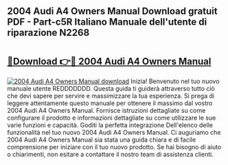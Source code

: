 ## 2004 Audi A4 Owners Manual Download gratuit PDF - Part-c5R Italiano Manuale dell'utente di riparazione N2268

# <h2><a href="http://dfea089.blite.top/?on=2004+Audi+A4+Owners+Manual">🔗Download 👉🔴 2004 Audi A4 Owners Manual</a></h2>

[![2004 Audi A4 Owners Manual download](https://i.imgur.com/lujVjoI.png)](http://dfea089.blite.top/?on=2004+Audi+A4+Owners+Manual)
Inizia! Benvenuto nel tuo nuovo manuale utente REDDDDDDD. Questa guida ti guiderà attraverso tutto ciò che devi sapere per servire e massimizzare la tua esperienza. Si prega di leggere attentamente questo manuale per ottenere il massimo dal vostro 2004 Audi A4 Owners Manual. Fornisce istruzioni dettagliate su come configurare il prodotto e informazioni dettagliate su come utilizzare le sue varie funzioni e capacità. Goditi la perfetta integrazione Dell'elenco delle funzionalità nel tuo nuovo 2004 Audi A4 Owners Manual. Ci auguriamo che 2004 Audi A4 Owners Manual sia stata una guida chiara e di facile comprensione per iniziare con il tuo nuovo prodotto. Se hai bisogno di aiuto o chiarimenti, non esitare a contattare il nostro team di assistenza clienti.
